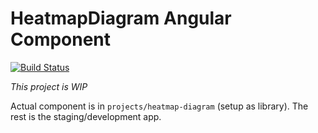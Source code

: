 # HeatmapDiagram Angular Component

[![Build Status](https://travis-ci.org/micmro/ngx-heatmap-diagram.svg?branch=master)](https://travis-ci.org/micmro/ngx-heatmap-diagram)

_This project is WIP_

Actual component is in `projects/heatmap-diagram` (setup as library). The rest is the staging/development app.